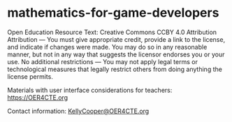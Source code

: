 # mathematics-for-game-developers
Open Education Resource Text:
Creative Commons CCBY 4.0 Attribution
Attribution — You must give appropriate credit, provide a link to the license, and indicate if changes were made. You may do so in any reasonable manner, but not in any way that suggests the licensor endorses you or your use.
No additional restrictions — You may not apply legal terms or technological measures that legally restrict others from doing anything the license permits.

Materials with user interface considerations for teachers: https://OER4CTE.org

Contact information: KellyCooper@OER4CTE.org
